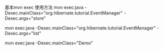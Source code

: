 基本mvn exec 使用方法
mvn exec:java -Dexec.mainClass="org.hibernate.tutorial.EventManager" -Dexec.args="store"

mvn exec:java -Dexec.mainClass="org.hibernate.tutorial.EventManager" -Dexec.args="list"

mvn exec:java -Dexec.mainClass="Demo"
